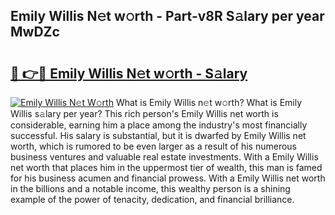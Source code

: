 ## Emily Willis N𝚎t w𝚘rth - Part-v8R S𝚊lary per year MwDZc

# <h2><a href="http://gc47q3.nevu.top/?p=Emily+Willis">🔗 👉🔴 Emily Willis N𝚎t w𝚘rth - S𝚊lary</a></h2>

[![Emily Willis N𝚎t W𝚘rth](https://i.imgur.com/Oavwk0R.jpeg)](http://gc47q3.nevu.top/?p=Emily+Willis)
What is Emily Willis n𝚎t w𝚘rth? What is Emily Willis s𝚊lary per year?
This rich person's Emily Willis net worth is considerable, earning him a place among the industry's most financially successful. His salary is substantial, but it is dwarfed by Emily Willis net worth, which is rumored to be even larger as a result of his numerous business ventures and valuable real estate investments. With a Emily Willis net worth that places him in the uppermost tier of wealth, this man is famed for his business acumen and financial prowess. With a Emily Willis net worth in the billions and a notable income, this wealthy person is a shining example of the power of tenacity, dedication, and financial brilliance.
